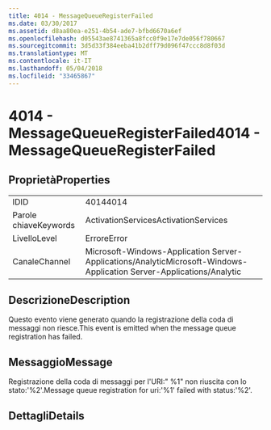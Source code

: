 ```yaml
---
title: 4014 - MessageQueueRegisterFailed
ms.date: 03/30/2017
ms.assetid: d8aa80ea-e251-4b54-ade7-bfbd6670a6ef
ms.openlocfilehash: d05543ae8741365a8fcc0f9e17e7de056f780667
ms.sourcegitcommit: 3d5d33f384eeba41b2dff79d096f47ccc8d8f03d
ms.translationtype: MT
ms.contentlocale: it-IT
ms.lasthandoff: 05/04/2018
ms.locfileid: "33465867"
---
```

# <a name="4014---messagequeueregisterfailed"></a><span data-ttu-id="ed02e-102">4014 - MessageQueueRegisterFailed</span><span class="sxs-lookup"><span data-stu-id="ed02e-102">4014 - MessageQueueRegisterFailed</span></span>
## <a name="properties"></a><span data-ttu-id="ed02e-103">Proprietà</span><span class="sxs-lookup"><span data-stu-id="ed02e-103">Properties</span></span>  
  
|||  
|-|-|  
|<span data-ttu-id="ed02e-104">ID</span><span class="sxs-lookup"><span data-stu-id="ed02e-104">ID</span></span>|<span data-ttu-id="ed02e-105">4014</span><span class="sxs-lookup"><span data-stu-id="ed02e-105">4014</span></span>|  
|<span data-ttu-id="ed02e-106">Parole chiave</span><span class="sxs-lookup"><span data-stu-id="ed02e-106">Keywords</span></span>|<span data-ttu-id="ed02e-107">ActivationServices</span><span class="sxs-lookup"><span data-stu-id="ed02e-107">ActivationServices</span></span>|  
|<span data-ttu-id="ed02e-108">Livello</span><span class="sxs-lookup"><span data-stu-id="ed02e-108">Level</span></span>|<span data-ttu-id="ed02e-109">Errore</span><span class="sxs-lookup"><span data-stu-id="ed02e-109">Error</span></span>|  
|<span data-ttu-id="ed02e-110">Canale</span><span class="sxs-lookup"><span data-stu-id="ed02e-110">Channel</span></span>|<span data-ttu-id="ed02e-111">Microsoft-Windows-Application Server-Applications/Analytic</span><span class="sxs-lookup"><span data-stu-id="ed02e-111">Microsoft-Windows-Application Server-Applications/Analytic</span></span>|  
  
## <a name="description"></a><span data-ttu-id="ed02e-112">Descrizione</span><span class="sxs-lookup"><span data-stu-id="ed02e-112">Description</span></span>  
 <span data-ttu-id="ed02e-113">Questo evento viene generato quando la registrazione della coda di messaggi non riesce.</span><span class="sxs-lookup"><span data-stu-id="ed02e-113">This event is emitted when the message queue registration has failed.</span></span>  
  
## <a name="message"></a><span data-ttu-id="ed02e-114">Messaggio</span><span class="sxs-lookup"><span data-stu-id="ed02e-114">Message</span></span>  
 <span data-ttu-id="ed02e-115">Registrazione della coda di messaggi per l'URI:" %1" non riuscita con lo stato:'%2'.</span><span class="sxs-lookup"><span data-stu-id="ed02e-115">Message queue registration for uri:'%1' failed with status:'%2'.</span></span>  
  
## <a name="details"></a><span data-ttu-id="ed02e-116">Dettagli</span><span class="sxs-lookup"><span data-stu-id="ed02e-116">Details</span></span>
